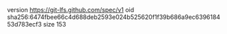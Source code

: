 version https://git-lfs.github.com/spec/v1
oid sha256:6474fbee66c4d688deb2593e024b525620f1f39b686a9ec639618453d783ecf3
size 153
